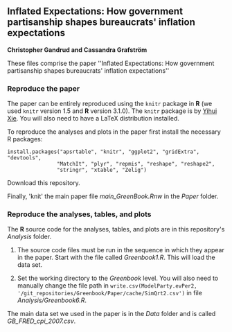 ## Inflated Expectations: How government partisanship shapes bureaucrats' inflation expectations

**Christopher Gandrud and Cassandra Grafström**

These files comprise the paper ''Inflated Expectations: How government
partisanship shapes bureaucrats' inflation expectations''

### Reproduce the paper

The paper can be entirely reproduced using the `knitr` package in **R**
(we used `knitr` version 1.5 and **R** version 3.1.0). The `knitr` package
is by [Yihui Xie](http://yihui.name/). You will also need to have a LaTeX
distribution installed.

To reproduce the analyses and plots in the paper first install the necessary
R packages:

```{S}
install.packages("apsrtable", "knitr", "ggplot2", "gridExtra", "devtools",
                "MatchIt", "plyr", "repmis", "reshape", "reshape2",
                "stringr", "xtable", "Zelig")
```

Download this repository.

Finally, 'knit' the main paper file *main_GreenBook.Rnw* in the *Paper* folder.

### Reproduce the analyses, tables, and plots

The **R** source code for the analyses, tables, and plots are in this
repository's *Analysis* folder.

1. The source code files must be run in the sequence in which they appear in the
paper. Start with the file called *Greenbook1.R*. This will load the data set.

2. Set the working directory to the *Greenbook* level. You will also need to
manually change the file path in `write.csv(ModelParty.evPer2, '/git_repositories/Greenbook/Paper/cache/SimQrt2.csv')` in file
*Analysis/Greenbook6.R*.

The main data set we used in the paper is in the *Data* folder and is called
*GB_FRED_cpi_2007.csv*.
